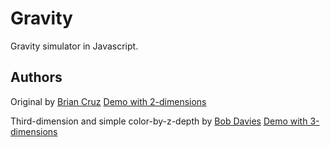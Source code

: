# Gravity

Gravity simulator in Javascript.

## Authors

Original by [Brian Cruz](https://github.com/cruzsbrian) [Demo with 2-dimensions](http://justfound.co/gravity/)

Third-dimension and simple color-by-z-depth by [Bob Davies](https://github.com/bobbigmac) [Demo with 3-dimensions](http://bobbigmac.github.io/gravity/)